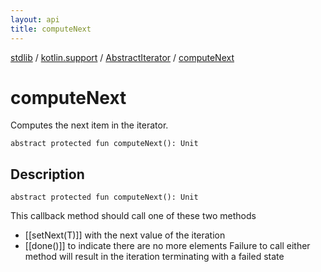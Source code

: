 ```yaml
---
layout: api
title: computeNext
---
```

[stdlib](../../index.md) / [kotlin.support](../index.md) / [AbstractIterator](index.md) / [computeNext](computeNext.md)

# computeNext
Computes the next item in the iterator.
```
abstract protected fun computeNext(): Unit
```
## Description
```
abstract protected fun computeNext(): Unit
```
This callback method should call one of these two methods
* [[setNext(T)]] with the next value of the iteration
* [[done()]] to indicate there are no more elements
Failure to call either method will result in the iteration terminating with a failed state

